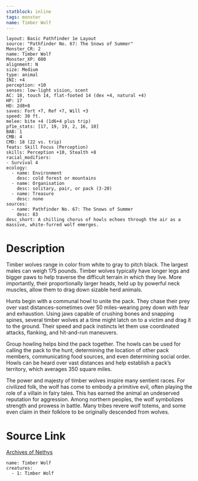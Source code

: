 ```yaml
---
statblock: inline
tags: monster
name: Timber Wolf
---
```

```statblock
layout: Basic Pathfinder 1e Layout
source: "Pathfinder No. 67: The Snows of Summer"
Monster_CR: 2
name: Timber Wolf
Monster_XP: 600
alignment: N
size: Medium
type: animal
INI: +4
perception: +10
senses: low-light vision, scent
AC: 18, touch 14, flat-footed 14 (dex +4, natural +4)
HP: 17
HD: 2d8+8
saves: Fort +7, Ref +7, Will +3
speed: 30 ft.
melee: bite +4 (1d6+4 plus trip)
pf1e_stats: [17, 19, 19, 2, 16, 10]
BAB: 1
CMB: 4
CMD: 18 (22 vs. trip)
feats: Skill Focus (Perception)
skills: Perception +10, Stealth +8
racial_modifiers:
- Survival 4
ecology:
  - name: Environment
    desc: cold forest or mountains
  - name: Organisation
    desc: solitary, pair, or pack (3-20)
  - name: Treasure
    desc: none
sources:
  - name: Pathfinder No. 67: The Snows of Summer
    desc: 83
desc_short: A chilling chorus of howls echoes through the air as a massive, white-furred wolf emerges.
```
# Description
Timber wolves range in color from white to gray to pitch black. The largest males can weigh 175 pounds. Timber wolves typically have longer legs and bigger paws to help traverse the difficult terrain in which they live. More importantly, their proportionally larger heads, held up by powerful neck muscles, allow them to drag down sizable herd animals.

Hunts begin with a communal howl to unite the pack. They chase their prey over vast distances-sometimes over 50 miles-wearing prey down with fear and exhaustion. Using jaws capable of crushing bones and snapping spines, several timber wolves at a time might latch on to a victim and drag it to the ground. Their speed and pack instincts let them use coordinated attacks, flanking, and hit-and-run maneuvers.

Group howling helps bind the pack together. The howls can be used for calling the pack to the hunt, determining the location of other pack members, communicating food sources, and even determining social order. Howls can be heard over vast distances and help establish a pack’s territory, which averages 350 square miles.

The power and majesty of timber wolves inspire many sentient races. For civilized folk, the wolf has come to embody a primitive evil, often playing the role of a villain in fairy tales. This has earned the animal an undeserved reputation for aggression. Among northern peoples, the wolf symbolizes strength and prowess in battle. Many tribes revere wolf totems, and some even claim in their folklore to be originally descended from wolves.
# Source Link
[Archives of Nethys](https://aonprd.com/MonsterDisplay.aspx?ItemName=Timber%20Wolf)
```encounter-table
name: Timber Wolf
creatures:
  - 1: Timber Wolf
```
